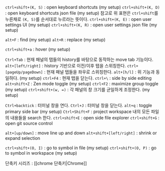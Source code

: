 `ctrl+shift+(K, S)` : open keyboard shortcuts (my setup)
`ctrl+shift+(K, D)` : open keyboard shortcuts json file (my setup)
참고로 위 표현은 `ctrl+shift`를 누른채로 `(K, S)`를 순서대로 누르라는 뜻이다.
`ctrl+shift+(K, E)` : open user settings UI (my setup)
`ctrl+shift+(K, R)` : open user settings json file (my setup)


`alt+F` : find (my setup)
`alt+R` : replace (my setup)

`ctrl+shift+a` : hover (my setup)

`Ctrl+Tab` : 현재 패널의 탭들의 history를 바탕으로 동작하는 move tab 기능이다.
`alt+[left/right]` : history 기반으로 이전/이후 탭을 스위칭한다.
`ctrl+[pageUp/pageDown]` : 현재 패널 탭들을 좌우로 스위칭한다.
`alt+[h/l]` : 위 기능과 동일하다. (my setup)
`ctrl+F4` : 현재 탭을 닫는다.
`ctrl+\` : side by side editing
`alt+shift+Z` : Zen mode toggle (my setup)
`ctrl+F2` : maximize group toggle (my setup)
`ctrl+shift+(w, =)` : 각 패널의 창 크기를 균일하게 조정한다. (my setup)

`Ctrl+backtick` : 터미널 창을 연다.
`Ctrl+J` : 터미널 창을 닫는다.
`alt+q` : toggle primary side bar (my setup)
`Ctrl+Shift+F` : project workspace 내의 모든 파일의 내용들을 search 한다.
`ctrl+shift+E` : open side file explorer
`ctrl+shift+G` : open git source control

`alt+[up/down]` : move line up and down
`alt+shift+[left/right]` : shrink or expand selection

`ctrl+shift+(O, I)` : go to symbol in file (my setup)
`ctrl+shift+(O, P)` : go to symbol in workspace (my setup)

단축키 시리즈 : [[chrome 단축키|Chrome]]
